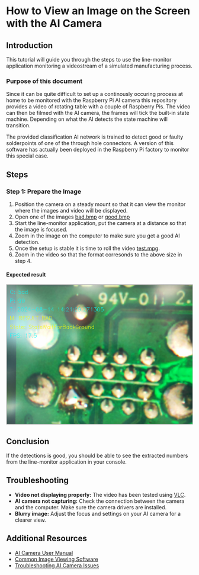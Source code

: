 # How to View an Image on the Screen with the AI Camera

## Introduction
This tutorial will guide you through the steps to use the line-monitor application monitoring a videostream of a simulated manufacturing process. 

### Purpose of this document
Since it can be quite difficult to set up a continously occuring process at home to be monitored with the Raspberry Pi AI camera this repository provides a video of rotating table with a couple of Raspberry Pis. The video can then be filmed with the AI camera, the frames will tick the built-in state machine. Depending on what the AI detects the state machine will transition.

The provided classification AI network is trained to detect good or faulty solderpoints of one of the through hole connectors. A version of this software has actually been deployed in the Raspberry Pi factory to monitor this special case. 



## Steps

### Step 1: Prepare the Image
1. Position the camera on a steady mount so that it can view the monitor where the images and video will be displayed.
2. Open one of the images [bad.bmp](assets/bad.bmp) or [good.bmp](assets/good.bmp)
3. Start the line-monitor application, put the camera at a distance so that the image is focused. 
4. Zoom in the image on the computer to make sure you get a good AI detection.
5. Once the setup is stable it is time to roll the video [test.mpg](assets/test.mpg).
6. Zoom in the video so that the format corresonds to the above size in step 4.

#### Expected result

![Output from line-monitor](assets/example-bad.jpg "Example output from line-monitor application.")




## Conclusion
If the detections is good, you should be able to see the extracted numbers from the line-monitor application in your console.

## Troubleshooting
- **Video not displaying properly:** The video has been tested using [VLC](https://www.videolan.org/vlc/).
- **AI camera not capturing:** Check the connection between the camera and the computer. Make sure the camera drivers are installed.
- **Blurry image:** Adjust the focus and settings on your AI camera for a clearer view.

## Additional Resources
- [AI Camera User Manual](#)
- [Common Image Viewing Software](#)
- [Troubleshooting AI Camera Issues](#)

